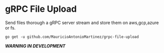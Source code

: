 
# gRPC File Upload

Send files thorough a gRPC  server stream and store them on aws,gcp,azure or fs.

`go get -u github.com/MauricioAntonioMartinez/grpc-file-upload`

***WARNING IN DEVELOPMENT***

